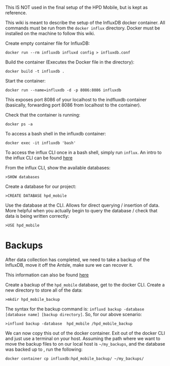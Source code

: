 This IS NOT used in the final setup of the HPD Mobile, but is kept as reference.

This wiki is meant to describe the setup of the InfluxDB docker container.  All commands must be run from the `docker influx` directory.  Docker must be installed on the machine to follow this wiki.

Create empty container file for InfluxDB:

`docker run --rm influxdb influxd config > influxdb.conf`

Build the container (Executes the Docker file in the directory):  

`docker build -t influxdb .`

Start the container:

`docker run --name=influxdb -d -p 8086:8086 influxdb`

This exposes port 8086 of your localhost to the indfluxdb container (basically, forwarding port 8086 from localhost to the container).

Check that the container is running:

`docker ps -a`

To access a bash shell in the influxdb container:

`docker exec -it influxdb 'bash'`

To access the influx CLI once in a bash shell, simply run `influx`.  An intro to the influx CLI can be found [here](https://docs.influxdata.com/influxdb/v1.6/tools/shell/)

From the influx CLI, show the available databases:

`>SHOW databases`

Create a database for our project:

`>CREATE DATABASE hpd_mobile`

Use the database at the CLI. Allows for direct querying / insertion of data.  More helpful when you actually begin to query the database / check that data is being written correctly:

`>USE hpd_mobile`

# Backups
After data collection has completed, we need to take a backup of the InfluxDB, move it off the Antsle, make sure we can recover it.

This information can also be found [here](https://docs.influxdata.com/influxdb/v1.6/administration/backup_and_restore/)

Create a backup of the `hpd_mobile` database, get to the docker CLI.  Create a new directory to store all of the data:

`>mkdir hpd_mobile_backup`

The syntax for the backup command is: `influxd backup -database [database name] [backup directory]`.  So, for our above scenario:

`>influxd backup -database  hpd_mobile /hpd_mobile_backup`

We can now copy this out of the docker container.  Exit out of the docker CLI and just use a terminal on your host.  Assuming the path where we want to move the backup files to on our local host is `~/my_backups`, and the database was backed up to , run the following:

`docker container cp influxdb:hpd_mobile_backup/ ~/my_backups/`